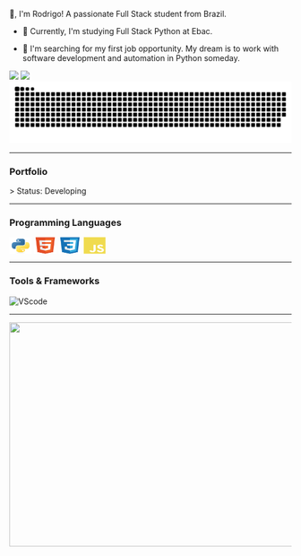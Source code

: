 
<!-- Presentation -->
👋, I'm Rodrigo! A passionate Full Stack student from Brazil.

- 🌱 Currently, I'm studying Full Stack Python at Ebac.

- 🔭 I'm searching for my first job opportunity. My dream is to work with software development and automation in Python someday.

<!-- GithubStats -->
<div>  
  <img src="https://github-readme-stats.vercel.app/api?username=rodrigao-sp&show_icons=true&count_private=true&hide_border=true&title_color=00bfbf&icon_color=00bfbf&text_color=c9d1d9&bg_color=0d1117" /> 
  <img src="https://github-readme-stats.vercel.app/api/top-langs/?username=rodrigao-sp&layout=compact&hide_border=true&title_color=00bfbf&text_color=00bfbf&bg_color=0d1117" />
</div>

<!-- Snake -->
<picture>
  <source media="(prefers-color-scheme: dark)" srcset="https://raw.githubusercontent.com/rodrigao-sp/rodrigao-sp/output/github-contribution-grid-snake-dark.svg">
  <source media="(prefers-color-scheme: light)" srcset="https://raw.githubusercontent.com/rodrigao-sp/rodrigao-sp/output/github-contribution-grid-snake.svg">
  <img alt="github contribution grid snake animation" src="https://raw.githubusercontent.com/rodrigao-sp/rodrigao-sp/output/github-contribution-grid-snake.svg" width="1000">
</picture>

---

<!-- Portfolio -->
<h3>Portfolio</h3>
> Status: Developing

---

<!-- Skills: Programming Languages -->
  <div style="flex-basis: 48%;">
    <h3>Programming Languages</h3>
    <img align="center" alt="Python" height="30" width="40" src="https://raw.githubusercontent.com/devicons/devicon/master/icons/python/python-original.svg">
    <img align="center" alt="HTML" height="30" width="40" src="https://raw.githubusercontent.com/devicons/devicon/master/icons/html5/html5-original.svg">
    <img align="center" alt="CSS" height="30" width="40" src="https://raw.githubusercontent.com/devicons/devicon/master/icons/css3/css3-original.svg">
    <img align="center" alt="Js" height="30" width="40" src="https://raw.githubusercontent.com/devicons/devicon/master/icons/javascript/javascript-plain.svg">
  </div>
  
---
  
  <!-- Skills: Tools & Frameworks -->
  <div style="flex-basis: 48%;">
    <h3>Tools & Frameworks</h3>
    <img align="center" alt="VScode" height="30" width="40" src="https://cdn.jsdelivr.net/gh/devicons/devicon/icons/vscode/vscode-original.svg">
  
  <!-- Skills: Libraries -->
  
---

  <!-- GIF -->
<p align="center">
  <img src="https://user-images.githubusercontent.com/74038190/225813708-98b745f2-7d22-48cf-9150-083f1b00d6c9.gif" width="1000" height="400">
</p>
